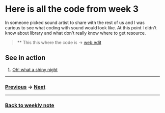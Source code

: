 # Here is all the code from week 3
In someone picked sound artist to share with the rest of us and I was curious to see what coding with sound would look like. At this point I didn't know about library and what don't really know where to get resource.

> ** This this where the code is -> [web edit](https://editor.p5js.org/napasornc/sketches/dgtxBQdm-)

## See in action
1. [Oh! what a shiny night](https://editor.p5js.org/napasornc/present/dgtxBQdm-)

---------------------------------------------------
### [Previous](https://github.com/napasornc/c0dew0rd/tree/master/processing/week%2002) -> [Next](https://github.com/napasornc/c0dew0rd/tree/master/processing/week%2004)  

--------------------------------------------------
### [Back to weekly note](https://napasornc.github.io/c0dew0rd/)


